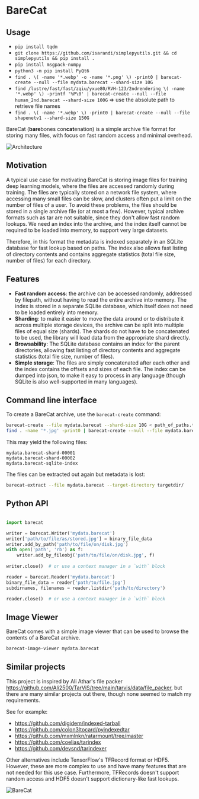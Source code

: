# BareCat

## Usage
- `pip install tqdm`
- `git clone https://github.com/isarandi/simplepyutils.git && cd simplepyutils && pip install .`
- `pip install msgpack-numpy`
- `python3 -m pip install PyQt6`
- `find . \( -name '*.webp' -o -name '*.png' \) -print0 | barecat-create --null --file mydata.barecat --shard-size 10G`
- `find /lustre/fast/fast/zqiu/yxue80/RVH-123/2ndrendering \( -name '*.webp' \) -printf '%P\0' | barecat-create --null --file human_2nd.barecat --shard-size 100G` => use the absolute path to retrieve file names
- `find . \( -name '*.webp' \) -print0 | barecat-create --null --file shapenetv1 --shard-size 150G`

BareCat (**bare**bones con**cat**enation) is a simple archive file format for storing many files,
with focus on fast random access and minimal overhead.

![Architecture](figure.png)

## Motivation

A typical use case for motivating BareCat is storing image files for training deep learning models, where the
files are accessed randomly during training. The files are typically stored on a network file
system, where accessing many small files can be slow, and clusters often put a limit on the number
of files of a user. To avoid these problems, the files should be stored in a single archive file (or at most a few).
However, typical archive formats such as tar are not suitable, since they don't allow fast random
lookups. We need an index into the archive, and the index itself cannot be required to be loaded
into memory, to support very large datasets.

Therefore, in this format the metadata is indexed separately in an SQLite database for fast lookup based on paths. The index
also allows fast listing of directory contents and contains aggregate statistics (total file size,
number of files) for each directory.

## Features

- **Fast random access**: the archive can be accessed randomly, addressed by filepath,
  without having to read the entire archive into memory. The index is stored in a separate SQLite
  database, which itself does not need to be loaded entirely into memory.
- **Sharding**: to make it easier to move the data around or to distribute it across multiple
  storage devices, the archive can be split into multiple files of equal size (shards). The shards
  do not have to be concatenated to be used, the library will load data from the appropriate shard
  directly.
- **Browsability**: The SQLite database contains an index for the parent directories, allowing
  fast listing of directory contents and aggregate statistics (total file size, number of files).
- **Simple storage**: The files are simply concatenated after each other and the index contains
  the offsets and sizes of each file. The index can be dumped into json, to make it easy to
  process in any language (though SQLite is also well-supported in many languages).

## Command line interface

To create a BareCat archive, use the `barecat-create` command:

```bash
barecat-create --file mydata.barecat --shard-size 10G < path_of_paths.txt 
find . -name '*.jpg' -print0 | barecat-create --null --file mydata.barecat --shard-size 10G
```

This may yield the following files:

```
mydata.barecat-shard-00001
mydata.barecat-shard-00002
mydata.barecat-sqlite-index
```

The files can be extracted out again but metadata is lost:

```bash
barecat-extract --file mydata.barecat --target-directory targetdir/
```

## Python API

```python

import barecat

writer = barecat.Writer('mydata.barecat')
writer['path/to/file/as/stored.jpg'] = binary_file_data
writer.add_by_path('path/to/file/on/disk.jpg')
with open('path', 'rb') as f:
    writer.add_by_fileobj('path/to/file/on/disk.jpg', f)
    
writer.close()  # or use a context manager in a `with` block

reader = barecat.Reader('mydata.barecat')
binary_file_data = reader['path/to/file.jpg']
subdirnames, filenames = reader.listdir('path/to/directory')

reader.close()  # or use a context manager in a `with` block

```

## Image Viewer

BareCat comes with a simple image viewer that can be used to browse the contents of a BareCat
archive.

```bash
barecat-image-viewer mydata.barecat
```

## Similar projects

This project is inspired by Ali Athar's file
packer https://github.com/Ali2500/TarViS/tree/main/tarvis/data/file_packer,
but there are many similar projects out there, though none seemed to match my requirements.

See for example:
- https://github.com/digidem/indexed-tarball
- https://github.com/colon3ltocard/pyindexedtar
- https://github.com/mxmlnkn/ratarmount/tree/master
- https://github.com/coelias/tarindex
- https://github.com/devsnd/tarindexer

Other alternatives include TensorFlow's TFRecord format or HDF5. However, these are more complex to use
and have many features that are not needed for this use case. Furthermore, TFRecords doesn't support random access
and HDF5 doesn't support dictionary-like fast lookups.


![BareCat](barecat.jpg)


 
